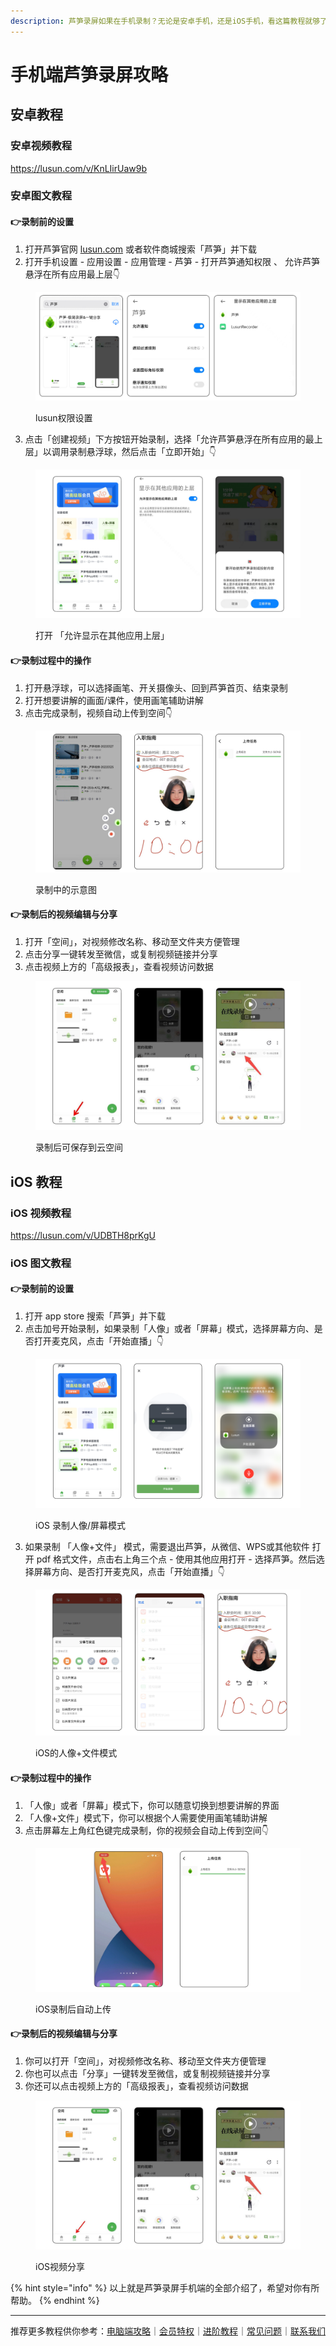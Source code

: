 ```yaml
---
description: 芦笋录屏如果在手机录制？无论是安卓手机，还是iOS手机，看这篇教程就够了～
---
```


# 手机端芦笋录屏攻略

## 安卓教程

### 安卓视频教程

https://lusun.com/v/KnLIirUaw9b

### 安卓图文教程

#### 👉**录制前的设置**

1. 打开芦笋官网 [lusun.com](https://lusun.com/download?ref=help.lusun.com) 或者软件商城搜索「芦笋」并下载
2. 打开手机设置 - 应用设置 - 应用管理 - 芦笋 - 打开芦笋通知权限 、 允许芦笋悬浮在所有应用最上层👇

<figure><img src="../.gitbook/assets/anzhuop1.png" alt=""><figcaption><p>lusun权限设置</p></figcaption></figure>

3. 点击「创建视频」下方按钮开始录制，选择「允许芦笋悬浮在所有应用的最上层」以调用录制悬浮球，然后点击「立即开始」👇

<figure><img src="../.gitbook/assets/anzhuop2.png" alt=""><figcaption><p>打开 「允许显示在其他应用上层」</p></figcaption></figure>

#### 👉录制过程中的操作

1. 打开悬浮球，可以选择画笔、开关摄像头、回到芦笋首页、结束录制
2. 打开想要讲解的画面/课件，使用画笔辅助讲解
3. 点击完成录制，视频自动上传到空间👇

<figure><img src="../.gitbook/assets/anzhuop3.png" alt=""><figcaption><p>录制中的示意图</p></figcaption></figure>

#### 👉录制后的视频编辑与分享

1. 打开「空间」，对视频修改名称、移动至文件夹方便管理
2. 点击分享一键转发至微信，或复制视频链接并分享
3. 点击视频上方的「高级报表」，查看视频访问数据

<figure><img src="../.gitbook/assets/anzhuop4.jpeg" alt=""><figcaption><p>录制后可保存到云空间</p></figcaption></figure>

## iOS 教程

### iOS 视频教程

https://lusun.com/v/UDBTH8prKgU

### iOS 图文教程

#### 👉**录制前的设置**

1. 打开 app store 搜索「芦笋」并下载
2. 点击加号开始录制，如果录制「人像」或者「屏幕」模式，选择屏幕方向、是否打开麦克风，点击「开始直播」👇

<figure><img src="../.gitbook/assets/iOSp1.png" alt=""><figcaption><p>iOS 录制人像/屏幕模式</p></figcaption></figure>

3. 如果录制 「人像+文件」 模式，需要退出芦笋，从微信、WPS或其他软件 打开 pdf 格式文件，点击右上角三个点 - 使用其他应用打开 - 选择芦笋。然后选择屏幕方向、是否打开麦克风，点击「开始直播」👇

<figure><img src="../.gitbook/assets/iosp2.png" alt=""><figcaption><p>iOS的人像+文件模式</p></figcaption></figure>

#### 👉录制过程中的操作

1. 「人像」或者「屏幕」模式下，你可以随意切换到想要讲解的界面
2. 「人像+文件」模式下，你可以根据个人需要使用画笔辅助讲解
3. 点击屏幕左上角红色键完成录制，你的视频会自动上传到空间👇

<figure><img src="../.gitbook/assets/iosp3.png" alt=""><figcaption><p>iOS录制后自动上传</p></figcaption></figure>

#### 👉录制后的视频编辑与分享

1. 你可以打开「空间」，对视频修改名称、移动至文件夹方便管理
2. 你也可以点击「分享」一键转发至微信，或复制视频链接并分享
3. 你还可以点击视频上方的「高级报表」，查看视频访问数据

<figure><img src="../.gitbook/assets/iosp4.jpeg" alt=""><figcaption><p>iOS视频分享</p></figcaption></figure>

{% hint style="info" %}
以上就是芦笋录屏手机端的全部介绍了，希望对你有所帮助。
{% endhint %}



***

推荐更多教程供你参考：[电脑端攻略](pc.md)｜[会员特权](vip.md)｜[进阶教程](../advanced/)｜[常见问题](../faq.md)｜[联系我们](../contact.md)
